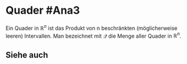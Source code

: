 # Quader #Ana3
Ein Quader in $\mathbb{R}^n$ ist das Produkt von n beschränkten (möglicherweise leeren) Intervallen. Man bezeichnet mit $\mathscr{Q}$ die Menge aller Quader in $\mathbb{R}^n$.
## Siehe auch
